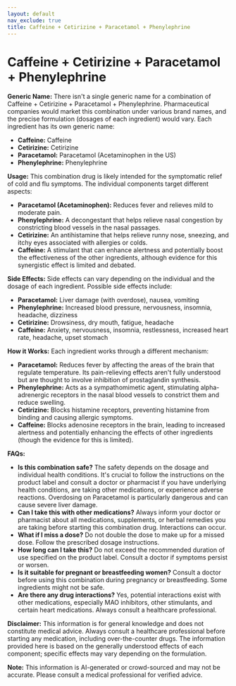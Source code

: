 ```yaml
---
layout: default
nav_exclude: true
title: Caffeine + Cetirizine + Paracetamol + Phenylephrine
---
```


# Caffeine + Cetirizine + Paracetamol + Phenylephrine

**Generic Name:**  There isn't a single generic name for a combination of Caffeine + Cetirizine + Paracetamol + Phenylephrine.  Pharmaceutical companies would market this combination under various brand names, and the precise formulation (dosages of each ingredient) would vary.  Each ingredient has its own generic name:

* **Caffeine:** Caffeine
* **Cetirizine:** Cetirizine
* **Paracetamol:** Paracetamol (Acetaminophen in the US)
* **Phenylephrine:** Phenylephrine


**Usage:** This combination drug is likely intended for the symptomatic relief of cold and flu symptoms.  The individual components target different aspects:

* **Paracetamol (Acetaminophen):** Reduces fever and relieves mild to moderate pain.
* **Phenylephrine:** A decongestant that helps relieve nasal congestion by constricting blood vessels in the nasal passages.
* **Cetirizine:** An antihistamine that helps relieve runny nose, sneezing, and itchy eyes associated with allergies or colds.
* **Caffeine:** A stimulant that can enhance alertness and potentially boost the effectiveness of the other ingredients, although evidence for this synergistic effect is limited and debated.


**Side Effects:** Side effects can vary depending on the individual and the dosage of each ingredient.  Possible side effects include:

* **Paracetamol:** Liver damage (with overdose), nausea, vomiting
* **Phenylephrine:** Increased blood pressure, nervousness, insomnia, headache, dizziness
* **Cetirizine:** Drowsiness, dry mouth, fatigue, headache
* **Caffeine:** Anxiety, nervousness, insomnia, restlessness, increased heart rate, headache, upset stomach


**How it Works:** Each ingredient works through a different mechanism:

* **Paracetamol:** Reduces fever by affecting the areas of the brain that regulate temperature. Its pain-relieving effects aren't fully understood but are thought to involve inhibition of prostaglandin synthesis.
* **Phenylephrine:** Acts as a sympathomimetic agent, stimulating alpha-adrenergic receptors in the nasal blood vessels to constrict them and reduce swelling.
* **Cetirizine:** Blocks histamine receptors, preventing histamine from binding and causing allergic symptoms.
* **Caffeine:** Blocks adenosine receptors in the brain, leading to increased alertness and potentially enhancing the effects of other ingredients (though the evidence for this is limited).


**FAQs:**

* **Is this combination safe?** The safety depends on the dosage and individual health conditions. It's crucial to follow the instructions on the product label and consult a doctor or pharmacist if you have underlying health conditions, are taking other medications, or experience adverse reactions.  Overdosing on Paracetamol is particularly dangerous and can cause severe liver damage.
* **Can I take this with other medications?**  Always inform your doctor or pharmacist about all medications, supplements, or herbal remedies you are taking before starting this combination drug.  Interactions can occur.
* **What if I miss a dose?**  Do not double the dose to make up for a missed dose.  Follow the prescribed dosage instructions.
* **How long can I take this?**  Do not exceed the recommended duration of use specified on the product label. Consult a doctor if symptoms persist or worsen.
* **Is it suitable for pregnant or breastfeeding women?** Consult a doctor before using this combination during pregnancy or breastfeeding.  Some ingredients might not be safe.
* **Are there any drug interactions?** Yes, potential interactions exist with other medications, especially MAO inhibitors, other stimulants, and certain heart medications.  Always consult a healthcare professional.

**Disclaimer:** This information is for general knowledge and does not constitute medical advice. Always consult a healthcare professional before starting any medication, including over-the-counter drugs.  The information provided here is based on the generally understood effects of each component; specific effects may vary depending on the formulation.


**Note:** This information is AI-generated or crowd-sourced and may not be accurate. Please consult a medical professional for verified advice.